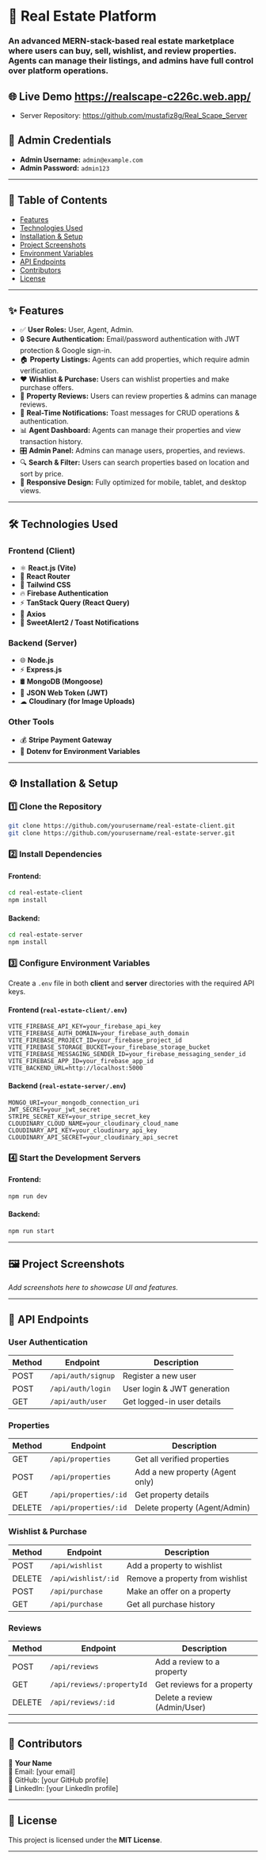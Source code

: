 

# 🏡 Real Estate Platform

### An advanced MERN-stack-based real estate marketplace where users can buy, sell, wishlist, and review properties. Agents can manage their listings, and admins have full control over platform operations.

## 🌐 Live Demo https://realscape-c226c.web.app/

- Server Repository: https://github.com/mustafiz8g/Real_Scape_Server

## 📜 Admin Credentials

- **Admin Username:** `admin@example.com`
- **Admin Password:** `admin123`

---

## 📖 Table of Contents

- [Features](#-features)
- [Technologies Used](#-technologies-used)
- [Installation & Setup](#-installation--setup)
- [Project Screenshots](#-project-screenshots)
- [Environment Variables](#-environment-variables)
- [API Endpoints](#-api-endpoints)
- [Contributors](#-contributors)
- [License](#-license)

---

## ✨ Features

- ✅ **User Roles:** User, Agent, Admin.
- 🔒 **Secure Authentication:** Email/password authentication with JWT protection & Google sign-in.
- 🏠 **Property Listings:** Agents can add properties, which require admin verification.
- ❤️ **Wishlist & Purchase:** Users can wishlist properties and make purchase offers.
- 📝 **Property Reviews:** Users can review properties & admins can manage reviews.
- 🔔 **Real-Time Notifications:** Toast messages for CRUD operations & authentication.
- 📊 **Agent Dashboard:** Agents can manage their properties and view transaction history.
- 🎛 **Admin Panel:** Admins can manage users, properties, and reviews.
- 🔍 **Search & Filter:** Users can search properties based on location and sort by price.
- 📱 **Responsive Design:** Fully optimized for mobile, tablet, and desktop views.

---

## 🛠️ Technologies Used

### **Frontend (Client)**
- ⚛ **React.js (Vite)**
- 🚀 **React Router**
- 🎨 **Tailwind CSS**
- 🔥 **Firebase Authentication**
- ⚡ **TanStack Query (React Query)**
- 🔗 **Axios**
- 🎉 **SweetAlert2 / Toast Notifications**

### **Backend (Server)**
- 🌐 **Node.js**
- ⚡ **Express.js**
- 🛢 **MongoDB (Mongoose)**
- 🔑 **JSON Web Token (JWT)**
- ☁ **Cloudinary (for Image Uploads)**

### **Other Tools**
- 💰 **Stripe Payment Gateway**
- 🔐 **Dotenv for Environment Variables**

---

## ⚙️ Installation & Setup

### **1️⃣ Clone the Repository**
```bash
git clone https://github.com/yourusername/real-estate-client.git
git clone https://github.com/yourusername/real-estate-server.git
```

### **2️⃣ Install Dependencies**
#### Frontend:
```bash
cd real-estate-client
npm install
```
#### Backend:
```bash
cd real-estate-server
npm install
```

### **3️⃣ Configure Environment Variables**
Create a `.env` file in both **client** and **server** directories with the required API keys.

#### **Frontend (`real-estate-client/.env`)**
```plaintext
VITE_FIREBASE_API_KEY=your_firebase_api_key
VITE_FIREBASE_AUTH_DOMAIN=your_firebase_auth_domain
VITE_FIREBASE_PROJECT_ID=your_firebase_project_id
VITE_FIREBASE_STORAGE_BUCKET=your_firebase_storage_bucket
VITE_FIREBASE_MESSAGING_SENDER_ID=your_firebase_messaging_sender_id
VITE_FIREBASE_APP_ID=your_firebase_app_id
VITE_BACKEND_URL=http://localhost:5000
```

#### **Backend (`real-estate-server/.env`)**
```plaintext
MONGO_URI=your_mongodb_connection_uri
JWT_SECRET=your_jwt_secret
STRIPE_SECRET_KEY=your_stripe_secret_key
CLOUDINARY_CLOUD_NAME=your_cloudinary_cloud_name
CLOUDINARY_API_KEY=your_cloudinary_api_key
CLOUDINARY_API_SECRET=your_cloudinary_api_secret
```

### **4️⃣ Start the Development Servers**
#### Frontend:
```bash
npm run dev
```
#### Backend:
```bash
npm run start
```

---

## 🖼️ Project Screenshots

_Add screenshots here to showcase UI and features._

---

## 🔌 API Endpoints

### **User Authentication**
| Method | Endpoint          | Description                  |
|--------|------------------|------------------------------|
| POST   | `/api/auth/signup` | Register a new user         |
| POST   | `/api/auth/login` | User login & JWT generation |
| GET    | `/api/auth/user`  | Get logged-in user details  |

### **Properties**
| Method | Endpoint               | Description                         |
|--------|-------------------------|-------------------------------------|
| GET    | `/api/properties`       | Get all verified properties        |
| POST   | `/api/properties`       | Add a new property (Agent only)    |
| GET    | `/api/properties/:id`   | Get property details               |
| DELETE | `/api/properties/:id`   | Delete property (Agent/Admin)      |

### **Wishlist & Purchase**
| Method | Endpoint                     | Description                     |
|--------|-------------------------------|---------------------------------|
| POST   | `/api/wishlist`               | Add a property to wishlist     |
| DELETE | `/api/wishlist/:id`           | Remove a property from wishlist |
| POST   | `/api/purchase`               | Make an offer on a property     |
| GET    | `/api/purchase`               | Get all purchase history        |

### **Reviews**
| Method | Endpoint                     | Description                      |
|--------|-------------------------------|----------------------------------|
| POST   | `/api/reviews`               | Add a review to a property      |
| GET    | `/api/reviews/:propertyId`   | Get reviews for a property      |
| DELETE | `/api/reviews/:id`           | Delete a review (Admin/User)    |

---

## 🤝 Contributors

👤 **Your Name**  
📧 Email: [your email]  
🔗 GitHub: [your GitHub profile]  
🔗 LinkedIn: [your LinkedIn profile]  

---

## 📝 License

This project is licensed under the **MIT License**.

---


